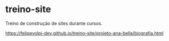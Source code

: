 # treino-site
 Treino de construção de sites durante cursos.


 https://felipevolpi-dev.github.io/treino-site/projeto-ana-bella/biografia.html
 
